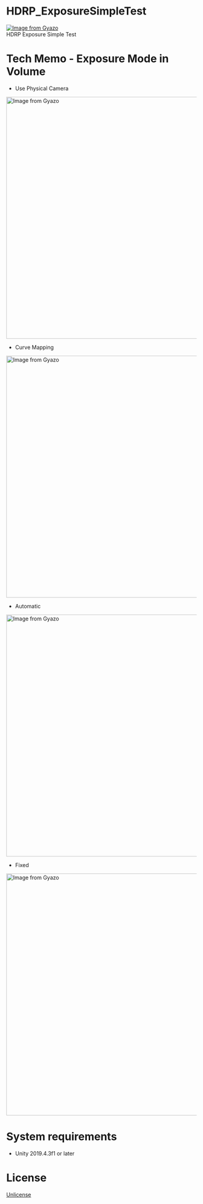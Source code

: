 # HDRP_ExposureSimpleTest
[![Image from Gyazo](https://i.gyazo.com/e40584128d7a75d5888514663c308a9c.gif)](https://gyazo.com/e40584128d7a75d5888514663c308a9c)  
HDRP Exposure Simple Test

# Tech Memo - Exposure Mode in Volume

- Use Physical Camera  
  
<a href="https://gyazo.com/a251e8cbfdc9ee70d1a3101f51b75738"><img src="https://i.gyazo.com/a251e8cbfdc9ee70d1a3101f51b75738.png" alt="Image from Gyazo" width="640"/></a>  
- Curve Mapping  
  
<a href="https://gyazo.com/7022c4b9c17749daab5e51c6fb4dace5"><img src="https://i.gyazo.com/7022c4b9c17749daab5e51c6fb4dace5.png" alt="Image from Gyazo" width="640"/></a>  
- Automatic  
  
<a href="https://gyazo.com/c8df0defd3b1369e5ee8d2c92dfe2280"><img src="https://i.gyazo.com/c8df0defd3b1369e5ee8d2c92dfe2280.png" alt="Image from Gyazo" width="640"/></a>  
- Fixed  
  
<a href="https://gyazo.com/4d5c523f8de1bde8fef2c7bb52b14a08"><img src="https://i.gyazo.com/4d5c523f8de1bde8fef2c7bb52b14a08.png" alt="Image from Gyazo" width="640"/></a>  

# System requirements
- Unity 2019.4.3f1 or later

# License
[Unlicense](https://unlicense.org/)

